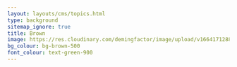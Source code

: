 ```yaml
---
layout: layouts/cms/topics.html
type: background
sitemap_ignore: true
title: Brown
image: https://res.cloudinary.com/demingfactor/image/upload/v1664171288/storytelling/banners/sasa-brown-banner.svg
bg_colour: bg-brown-500
font_colour: text-green-900
---
```


